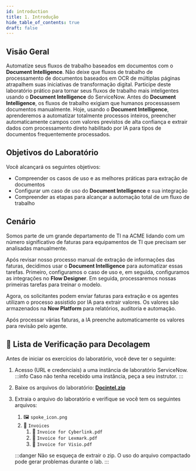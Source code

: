 ```yaml
---
id: introduction
title: 1. Introdução
hide_table_of_contents: true
draft: false
---
```


## Visão Geral

Automatize seus fluxos de trabalho baseados em documentos com o **Document Intelligence**. Não deixe que fluxos de trabalho de processamento de documentos baseados em OCR de múltiplas páginas atrapalhem suas iniciativas de transformação digital. Participe deste laboratório prático para tornar seus fluxos de trabalho mais inteligentes usando o **Document Intelligence** do ServiceNow. Antes do **Document Intelligence**, os fluxos de trabalho exigiam que humanos processassem documentos manualmente. Hoje, usando o **Document Intelligence**, aprenderemos a automatizar totalmente processos inteiros, preencher automaticamente campos com valores previstos de alta confiança e extrair dados com processamento direto habilitado por IA para tipos de documentos frequentemente processados.

## Objetivos do Laboratório

Você alcançará os seguintes objetivos:

- Compreender os casos de uso e as melhores práticas para extração de documentos
- Configurar um caso de uso do **Document Intelligence** e sua integração
- Compreender as etapas para alcançar a automação total de um fluxo de trabalho

## Cenário

Somos parte de um grande departamento de TI na ACME lidando com um número significativo de faturas para equipamentos de TI que precisam ser analisadas manualmente.

Após revisar nosso processo manual de extração de informações das faturas, decidimos usar o **Document Intelligence** para automatizar essas tarefas. Primeiro, configuramos o caso de uso e, em seguida, configuramos as integrações no **Flow Designer**. Em seguida, processaremos nossas primeiras tarefas para treinar o modelo.

Agora, os solicitantes podem enviar faturas para extração e os agentes utilizam o processo assistido por IA para extrair valores. Os valores são armazenados na **Now Platform** para relatórios, auditoria e automação.

Após processar várias faturas, a IA preenche automaticamente os valores para revisão pelo agente.

## 🚀 Lista de Verificação para Decolagem 

Antes de iniciar os exercícios do laboratório, você deve ter o seguinte:

1. Acesso (URL e credenciais) a uma instância de laboratório ServiceNow.  
   :::info 
   Caso não tenha recebido uma instância, peça a seu instrutor.
   :::
2. Baixe os arquivos do laboratório: **[Docintel.zip](../downloads/Docintel.zip)**

3. Extraia o arquivo do laboratório e verifique se você tem os seguintes arquivos:
    1. 🖼️ `spoke_icon.png`
    2. 📁 `Invoices`
       1. 📄 `Invoice for Cyberlink.pdf`
       2. 📄 `Invoice for Lexmark.pdf`
       3. 📄 `Invoice for Visio.pdf`

   :::danger 
   Não se esqueça de extrair o zip. O uso do arquivo compactado pode gerar problemas durante o lab.
   :::